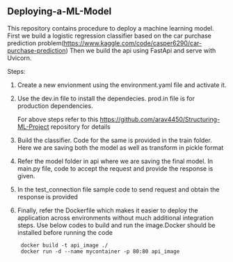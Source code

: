 
<h2>Deploying-a-ML-Model</h2>

This repository contains procedure to deploy a machine learning model. First we build a logistic regression classifier based on the car purchase prediction problem(https://www.kaggle.com/code/casper6290/car-purchase-prediction) Then we build the api using FastApi and serve with Uvicorn.

Steps: 

1. Create a new envionment using the environment.yaml file and activate it.
2. Use the dev.in file to install the dependecies. prod.in file is for production dependencies.

   For above steps refer to this https://github.com/arav4450/Structuring-ML-Project  repository  for details
  
3. Build the classifier. Code for the same is provided in the train folder. Here we are saving both the model as well as transform in pickle format

4. Refer the model folder in api where we are saving the final model. In main.py file, code to accept the request and provide the response is given.

5. In the test_connection  file sample code to send request and obtain the response is provided

6. Finally, refer the Dockerfile which makes it easier to deploy the application across   environments without much additional integration steps. Use below codes to build and run the image.Docker should be installed before running the code
        
        docker build -t api_image ./
        docker run -d --name mycontainer -p 80:80 api_image
